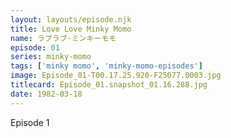 ```yaml
---
layout: layouts/episode.njk
title: Love Love Minky Momo
name: ラブラブ·ミンキーモモ
episode: 01
series: minky-momo
tags: ['minky momo', 'minky-momo-episodes']
image: Episode_01-T00.17.25.920-F25077.0003.jpg
titlecard: Episode_01.snapshot_01.16.288.jpg
date: 1982-03-18
---
```


Episode 1